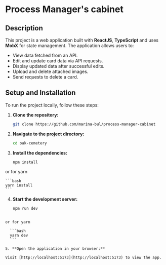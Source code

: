 # Process Manager's cabinet

## Description

This project is a web application built with **ReactJS**, **TypeScript** and uses **MobX** for state management. 
The application allows users to:

- View data fetched from an API.
- Edit and update card data via API requests.
- Display updated data after successful edits.
- Upload and delete attached images.
- Send requests to delete a card.


## Setup and Installation

To run the project locally, follow these steps:

1. **Clone the repository:**

   ```bash
   git clone https://github.com/marina-bul/process-manager-cabinet
   ```

2. **Navigate to the project directory:**

   ```bash
   cd oak-cemetery
   ```

3. **Install the dependencies:**

    ```bash
    npm install
    ```

  or for yarn

    ```bash
    yarn install
    ```


4. **Start the development server:**

   ```bash
   npm run dev
  ```

  or for yarn

    ```bash
    yarn dev
    ```

5. **Open the application in your browser:**

  Visit [http://localhost:5173](http://localhost:5173) to view the app.

